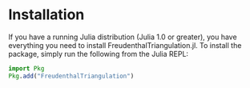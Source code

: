 # Installation

If you have a running Julia distribution (Julia 1.0 or greater), you have everything you need to install FreudenthalTriangulation.jl. To install the package, simply
run the following from the Julia REPL:

```julia
import Pkg
Pkg.add("FreudenthalTriangulation")
```
